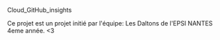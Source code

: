 Cloud_GitHub_insights

Ce projet est un projet initié par l'équipe: Les Daltons de l'EPSI NANTES 4eme année.
<3
